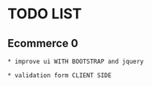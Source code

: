 

# TODO LIST


## Ecommerce 0
	
	
	* improve ui WITH BOOTSTRAP and jquery 
	
	* validation form CLIENT SIDE





